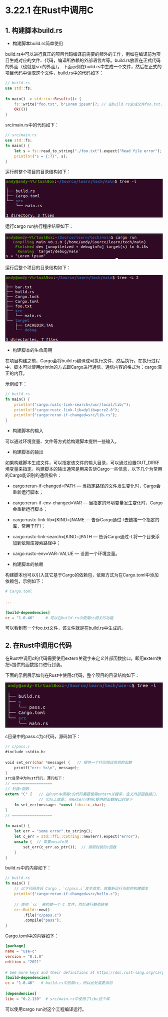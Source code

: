 # 3.22.1 在Rust中调用C
## 1. 构建脚本build.rs

- 构建脚本build.rs简单使用

build.rs中可以进行真正的项目代码编译前需要的额外的工作，例如在编译前为项目生成对应的文件、代码，编译所依赖的外部语言库等。build.rs放置在正式代码的外面（也就是src的外面）。
下面示例在build.rs中生成一个文件，然后在正式的项目代码中读取这个文件，build.rs中的代码如下：
```Rust
// build.rs
use std::fs;

fn main() -> std::io::Result<()> {
    fs::write("foo.txt", b"Lorem ipsum")?; // 在build.rs生成文件foo.txt，并写入字符串
    Ok(())
}
```

src/main.rs中的代码如下：
```Rust
// src/main.rs
use std::fs;
fn main() {
    let s = fs::read_to_string("./foo.txt").expect("Read file error"); // 读取foo.txt文件
    println!("s = {:?}", s);
}
```

运行前整个项目的目录结构如下：

![注释](.././assets/49.png)

运行cargo run执行程序结果如下：

![注释](.././assets/50.png)

运行后整个项目的目录结构如下：

![注释](.././assets/51.png)


- 构建脚本的生命周期

在项目构建之前，Cargo会将build.rs编译成可执行文件，然后执行。在执行过程中，脚本可以使用println的方式跟Cargo进行通信，通信内容的格式为：cargo:真正的内容。

示例如下：
```Rust
// build.rs
fn main() {
    println!("cargo:rustc-link-search=/usr/local/lib/");  
    println!("cargo:rustc-link-lib=dylib=pcre2-8");
    println!("cargo:rerun-if-changed=src/lib.rs");
}
```

- 构建脚本的输入

可以通过环境变量、文件等方式给构建脚本提供一些输入。

- 构建脚本的输出

如果构建脚本生成文件，可以指定该文件的输入目录，可以通过设置OUT_DIR环境变量来指定。构建脚本的输出通常是用来告诉Cargo一些信息，以下几个为常用的Cargo能识别的通信指令：
  - cargo:rerun-if-changed=PATH — 当指定路径的文件发生变化时，Cargo会重新运行脚本；
  - cargo:rerun-if-env-changed=VAR — 当指定的环境变量发生变化时，Cargo会重新运行脚本；
  - cargo:rustc-link-lib=[KIND=]NAME — 告诉Cargo通过-l去链接一个指定的库，常用于FFI；
  - cargo:rustc-link-search=[KIND=]PATH — 告诉Cargo通过-L将一个目录添加到依赖库搜索路径中；
  - cargo:rustc-env=VAR=VALUE — 设置一个环境变量。

- 构建脚本的依赖

构建脚本也可以引入其它基于Cargo的依赖包，依赖方式为在Cargo.toml中添加依赖包，示例如下：
```TOML
# Cargo.toml

...

[build-dependencies]
cc = "1.0.46"     # 可以在build.rs中使用cc相关的功能
```

可以看到有一个foo.txt文件，该文件就是在build.rs中生成的。

## 2. 在Rust中调用C代码
在Rust中调用c的代码需要使用extern关键字来定义外部函数接口，即用extern块把c提供的函数接口进行封装。

下面的示例展示如何在Rust中使用c代码，整个项目的目录结构如下：

![注释](.././assets/52.png)

c目录中的pass.c为c代码，源码如下：
```Rust
// c/pass.c
#include <stdio.h>

void set_err(char *message) {   // 提供一个打印错误信息的函数
    printf("err: %s\n", message);
}
src目录中为Rust代码，源码如下：
// ==================
// 封装c函数
extern "C" {   // 在Rust中调用c的代码需要使用extern关键字，定义外部函数接口，
               // 实际上就是: 用extern块将c提供的函数接口封装下
    fn set_err(message: *const libc::c_char);
}
// ==================

fn main() {
    let err = "some error".to_string();
    let c_err = std::ffi::CString::new(err).expect("error");
    unsafe {  // 需要unsafe块
        set_err(c_err.as_ptr());  // 调用封装的c函数
    }
}
```

build.rs中的内容如下：

```Rust
// build.rs
fn main() {
    // 以下代码告诉 Cargo ，`c/pass.c`发生改变，就重新运行当前的构建脚本
    println!("cargo:rerun-if-changed=src/hello.c");

    // 使用 `cc` 来构建一个 C 文件，然后进行静态链接
    cc::Build::new()
        .file("c/pass.c")
        .compile("pass");
}
```

Cargo.toml中的内容如下：
```TOML
[package]
name = "use-c"
version = "0.1.0"
edition = "2021"

# See more keys and their definitions at https://doc.rust-lang.org/cargo/reference/manifest.html
[build-dependencies]
cc = "1.0.46"   # build.rs中依赖cc，所以此处需要添加

[dependencies]
libc = "0.2.139"  # src/main.rs中使用了libc这个库

```

可以使用cargo run对这个工程编译运行。



